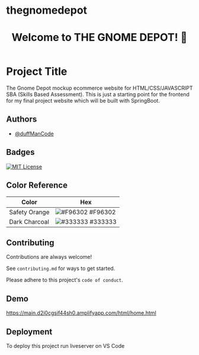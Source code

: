 # thegnomedepot
<h1 align="center">Welcome to THE GNOME DEPOT! 👋</h1>
<a href="https://main.d2i0cgsif44sh0.amplifyapp.com/html/home.html" target="_blank"><img src="img/GnomeDepotReadMe.png" alt=""></img></a>

# Project Title

The Gnome Depot mockup ecommerce website for HTML/CSS/JAVASCRIPT SBA (Skills Based Assessment).
This is just a starting point for the frontend for my final project website which will be built
with SpringBoot.



## Authors

- [@duffManCode](https://www.github.com/thewalkingduff)


## Badges



[![MIT License](https://img.shields.io/badge/License-MIT-green.svg)](https://choosealicense.com/licenses/mit/)

## Color Reference

| Color             | Hex                                                                |
| ----------------- | ------------------------------------------------------------------ |
| Safety Orange | ![#F96302](https://via.placeholder.com/10/F96302?text=+) #F96302 |
| Dark Charcoal | ![#333333](https://via.placeholder.com/10/333333?text=+) #333333 |
## Contributing

Contributions are always welcome!

See `contributing.md` for ways to get started.

Please adhere to this project's `code of conduct`.


## Demo

https://main.d2i0cgsif44sh0.amplifyapp.com/html/home.html


## Deployment

To deploy this project run liveserver on VS Code

